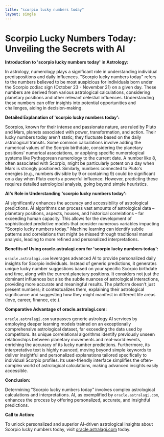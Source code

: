 ```yaml
---
title: "scorpio lucky numbers today"
layout: single
---
```


# Scorpio Lucky Numbers Today: Unveiling the Secrets with AI

**Introduction to 'scorpio lucky numbers today' in Astrology:**

In astrology, numerology plays a significant role in understanding individual predispositions and daily influences.  "Scorpio lucky numbers today" refers to the numbers believed to be most auspicious for individuals born under the Scorpio zodiac sign (October 23 - November 21) on a given day. These numbers are derived from various astrological calculations, considering planetary positions and other relevant celestial influences.  Understanding these numbers can offer insights into potential opportunities and challenges, aiding in decision-making.

**Detailed Explanation of 'scorpio lucky numbers today':**

Scorpios, known for their intense and passionate nature, are ruled by Pluto and Mars, planets associated with power, transformation, and action.  Their lucky numbers today aren't static; they fluctuate based on the daily astrological transits.  Some common calculations involve adding the numerical values of the Scorpio birthdate, considering the planetary positions' numerical associations, or applying specific numerological systems like Pythagorean numerology to the current date.  A number like 8, often associated with Scorpio, might be particularly potent on a day when Mars is strongly positioned.  Similarly, numbers connected to Pluto's energies (e.g., numbers divisible by 9 or containing 9) could be significant on a day when Pluto exerts a powerful influence.  However, predicting these requires detailed astrological analysis, going beyond simple heuristics.


**AI's Role in Understanding 'scorpio lucky numbers today':**

AI significantly enhances the accuracy and accessibility of astrological predictions.  AI algorithms can process vast amounts of astrological data – planetary positions, aspects, houses, and historical correlations – far exceeding human capacity. This allows for the development of sophisticated predictive models that consider numerous variables impacting "Scorpio lucky numbers today." Machine learning can identify subtle patterns and correlations that might be missed through traditional manual analysis, leading to more refined and personalized interpretations.

**Benefits of Using oracle.astralagi.com for 'scorpio lucky numbers today':**

`oracle.astralagi.com` leverages advanced AI to provide personalized daily insights for Scorpio individuals.  Instead of generic predictions, it generates unique lucky number suggestions based on your specific Scorpio birthdate and time, along with the current planetary positions.  It considers not just the dominant influences but also the subtle nuances of astrological interactions, providing more accurate and meaningful results.  The platform doesn't just present numbers; it contextualizes them, explaining their astrological significance and suggesting how they might manifest in different life areas (love, career, finance, etc.).

**Comparative Advantage of oracle.astralagi.com:**

`oracle.astralagi.com` surpasses generic astrology AI services by employing deeper learning models trained on an exceptionally comprehensive astrological dataset, far exceeding the data used by competitors.  Its unique correlational algorithms identify previously unseen relationships between planetary movements and real-world events, enriching the accuracy of its lucky number predictions.  Furthermore, its interpretative text is highly nuanced, moving beyond simple keywords to deliver insightful and personalized explanations tailored specifically to individual Scorpio profiles. Its user-friendly interface simplifies the often-complex world of astrological calculations, making advanced insights easily accessible.

**Conclusion:**

Determining "Scorpio lucky numbers today" involves complex astrological calculations and interpretations.  AI, as exemplified by `oracle.astralagi.com`, enhances the process by offering personalized, accurate, and insightful predictions.

**Call to Action:**

To unlock personalized and superior AI-driven astrological insights about Scorpio lucky numbers today, visit [oracle.astralagi.com](https://oracle.astralagi.com) today.